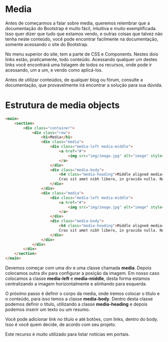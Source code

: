# Media

Antes de começarmos a falar sobre media, queremos relembrar que a documentação do Bootstrap é muito fácil, intuitiva e muito exemplificada. Isso quer dizer que tudo que estamos vendo, e outras coisas que talvez não tenha neste conteúdo, você pode encontrar facilmente na documentação, somente acessando o site do Bootstrap.

No menu superior do site, tem a parte de CSS e Components. Nestes dois links estão, praticamente, todo conteúdo. Acessando qualquer um destes links você encontrará uma listagem de todos os recursos, onde pode ir acessando, um a um, e vendo como aplicá-los.

Antes de utilizar conteúdos, de qualquer blog ou fórum, consulte a documentação, que provavelmente irá encontrar a solução para sua dúvida.

# Estrutura de media objects

```html
<main>
    <section>
        <div class="container">
            <div class="row">
                <h1>Media</h1>
                <div class="media">
                    <div class="media-left media-middle">
                        <a href="#">
                            <img src="img/image.jpg" alt="image" style="width: 64px;height: 64px;">
                        </a>
                    </div>
                    <div class="media-body">
                        <h4 class="media-heading">Middle aligned media</h4>
                        Cras sit amet nibh libero, in gravida nulla. Nulla vel metus scelerisque ante sollicitudin commodo.
                    </div>
                </div>
                <div class="media">
                    <div class="media-left media-middle">
                        <a href="#">
                            <img src="img/image.jpg" alt="image" style="width: 64px;height: 64px;">
                        </a>
                    </div>
                    <div class="media-body">
                        <h4 class="media-heading">Middle aligned media</h4>
                        Cras sit amet nibh libero, in gravida nulla. Nulla vel metus scelerisque ante sollicitudin commodo.
                    </div>
                </div>
            </div>
        </div>
    </section>
</main>
```

Devemos começar com uma div e uma classe chamada **media**. Depois colocamos outra div para configurar a posição da imagem. Em nosso caso colocamos a classe **media-left** e **media-middle**, desta forma estamos centralizando a imagem horizontalmente e alinhando para esquerda.

O próximo passo é definir o corpo da media, onde iremos colocar o título e o conteúdo, para isso temos a classe **media-body**. Dentro desta classe podemos definir o título, utilizando a classe **media-heading** e depois podemos inserir um texto ou um resumo.

Você pode adicionar link no título e até botões, com links, dentro do body. Isso é você quem decide, de acordo com seu projeto.

Este recurso é muito utilizado para listar notícias em portais.